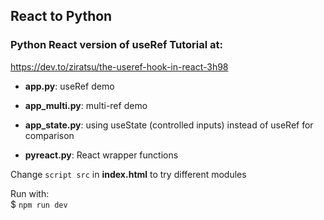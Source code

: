 ## React to Python
### Python React version of useRef Tutorial at:  
https://dev.to/ziratsu/the-useref-hook-in-react-3h98

- **app.py**: useRef demo
- **app_multi.py**: multi-ref demo
- **app_state.py**: using useState (controlled inputs) instead of useRef for comparison

- **pyreact.py**: React wrapper functions

Change `script src` in **index.html** to try different modules

Run with:  
$ `npm run dev`
